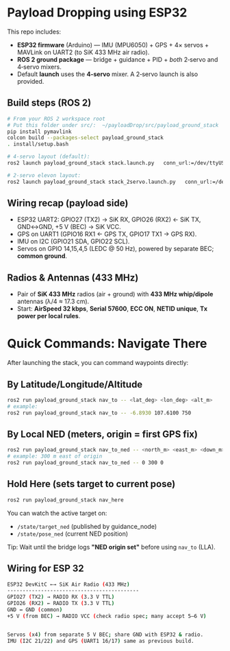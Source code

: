 # Payload Dropping using ESP32

This repo includes:
- **ESP32 firmware** (Arduino) — IMU (MPU6050) + GPS + 4× servos + MAVLink on UART2 (to SiK 433 MHz air radio).
- **ROS 2 ground package** — bridge + guidance + PID + *both* 2‑servo and 4‑servo mixers.
- Default **launch** uses the **4‑servo** mixer. A 2‑servo launch is also provided.

## Build steps (ROS 2)
```bash
# From your ROS 2 workspace root 
# Put this folder under src/:  ~/payloadDrop/src/payload_ground_stack
pip install pymavlink
colcon build --packages-select payload_ground_stack
. install/setup.bash

# 4‑servo layout (default):
ros2 launch payload_ground_stack stack.launch.py   conn_url:=/dev/ttyUSB1:57600 payload_sysid:=72   servo1:=1 servo2:=2 servo3:=3 servo4:=4

# 2‑servo elevon layout:
ros2 launch payload_ground_stack stack_2servo.launch.py   conn_url:=/dev/ttyUSB1:57600 payload_sysid:=72   servo_left:=1 servo_right:=2
```


## Wiring recap (payload side)
- ESP32 UART2: GPIO27 (TX2) → SiK RX, GPIO26 (RX2) ← SiK TX, GND↔GND, +5 V (BEC) → SiK VCC.
- GPS on UART1 (GPIO16 RX1 ← GPS TX, GPIO17 TX1 → GPS RX).
- IMU on I2C (GPIO21 SDA, GPIO22 SCL).
- Servos on GPIO 14,15,4,5 (LEDC @ 50 Hz), powered by separate BEC; **common ground**.

## Radios & Antennas (433 MHz)
- Pair of **SiK 433 MHz** radios (air + ground) with **433 MHz whip/dipole** antennas (λ/4 ≈ 17.3 cm).
- Start: **AirSpeed 32 kbps**, **Serial 57600**, **ECC ON**, **NETID unique**, **Tx power per local rules**.

# Quick Commands: Navigate There

After launching the stack, you can command waypoints directly:

## By Latitude/Longitude/Altitude
```bash
ros2 run payload_ground_stack nav_to -- <lat_deg> <lon_deg> <alt_m>
# example:
ros2 run payload_ground_stack nav_to -- -6.8930 107.6100 750
```

## By Local NED (meters, origin = first GPS fix)
```bash
ros2 run payload_ground_stack nav_to_ned -- <north_m> <east_m> <down_m>
# example: 300 m east of origin
ros2 run payload_ground_stack nav_to_ned -- 0 300 0
```

## Hold Here (sets target to current pose)
```bash
ros2 run payload_ground_stack nav_here
```

You can watch the active target on:
- `/state/target_ned` (published by guidance_node)
- `/state/pose_ned` (current NED position)

Tip: Wait until the bridge logs **"NED origin set"** before using `nav_to` (LLA).

## Wiring for ESP 32

```bash
ESP32 DevKitC ←→ SiK Air Radio (433 MHz)
-------------------------------------------
GPIO27 (TX2) → RADIO RX (3.3 V TTL)
GPIO26 (RX2) ← RADIO TX (3.3 V TTL)
GND ↔ GND (common)
+5 V (from BEC) → RADIO VCC (check radio spec; many accept 5–6 V)


Servos (x4) from separate 5 V BEC; share GND with ESP32 & radio.
IMU (I2C 21/22) and GPS (UART1 16/17) same as previous build.
```